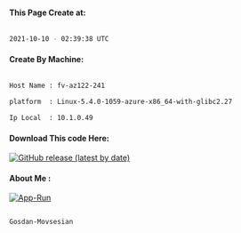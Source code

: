 
   
#### This Page Create at:

```bash

2021-10-10 - 02:39:38 UTC

```

#### Create By Machine:

```bash

Host Name : fv-az122-241

platform  : Linux-5.4.0-1059-azure-x86_64-with-glibc2.27

Ip Local  : 10.1.0.49

```
#### Download This code Here:

[![GitHub release (latest by date)](https://img.shields.io/github/v/release/Gosdan-Movsesian/Gosdan?style=for-the-badge&label=Download)](https://github.com/Gosdan-Movsesian/Gosdan/releases) 

</p> 

#### About Me :

[![App-Run](https://github.com/Gosdan-Movsesian/Gosdan/actions/workflows/App-Run.yml/badge.svg)](https://github.com/Gosdan-Movsesian/Gosdan/actions/workflows/App-Run.yml)

```bash

Gosdan-Movsesian

```

